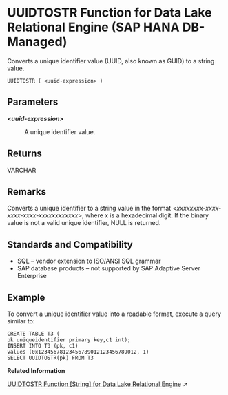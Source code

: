 <!-- loio60f4cba865204365bd10f0d9cfb44fc6 -->

# UUIDTOSTR Function for Data Lake Relational Engine \(SAP HANA DB-Managed\)

Converts a unique identifier value \(UUID, also known as GUID\) to a string value.



```
UUIDTOSTR ( <uuid-expression> )
```



<a name="loio60f4cba865204365bd10f0d9cfb44fc6__section_lmc_jgv_vrb"/>

## Parameters


<dl>
<dt><b>

*<uuid-expression\>*

</b></dt>
<dd>

A unique identifier value.



</dd>
</dl>



<a name="loio60f4cba865204365bd10f0d9cfb44fc6__section_td4_jgv_vrb"/>

## Returns

VARCHAR



<a name="loio60f4cba865204365bd10f0d9cfb44fc6__section_mvy_jgv_vrb"/>

## Remarks

Converts a unique identifier to a string value in the format *<xxxxxxxx-xxxx-xxxx-xxxx-xxxxxxxxxxxx\>*, where x is a hexadecimal digit. If the binary value is not a valid unique identifier, NULL is returned.



<a name="loio60f4cba865204365bd10f0d9cfb44fc6__section_l2z_kgv_vrb"/>

## Standards and Compatibility

-   SQL – vendor extension to ISO/ANSI SQL grammar
-   SAP database products – not supported by SAP Adaptive Server Enterprise



<a name="loio60f4cba865204365bd10f0d9cfb44fc6__section_wsh_lgv_vrb"/>

## Example

To convert a unique identifier value into a readable format, execute a query similar to:

```
CREATE TABLE T3 (
pk uniqueidentifier primary key,c1 int);
INSERT INTO T3 (pk, c1) 
values (0x12345678123456789012123456789012, 1)
SELECT UUIDTOSTR(pk) FROM T3
```

**Related Information**  


[UUIDTOSTR Function [String] for Data Lake Relational Engine](https://help.sap.com/viewer/19b3964099384f178ad08f2d348232a9/2023_1_QRC/en-US/a58e3ffd84f2101593c5c09c7d64fec4.html "Converts a unique identifier value (UUID, also known as GUID) to a string value.") :arrow_upper_right:

